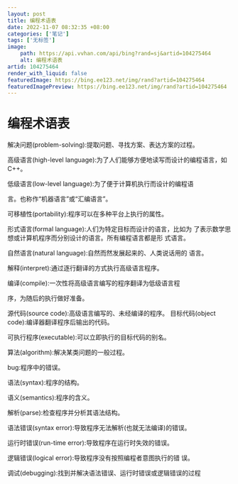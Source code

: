```yaml
---
layout: post
title: 编程术语表
date: 2022-11-07 08:32:35 +08:00
categories: ['笔记']
tags: ['无标签']
image:
    path: https://api.vvhan.com/api/bing?rand=sj&artid=104275464
    alt: 编程术语表
artid: 104275464
render_with_liquid: false
featuredImage: https://bing.ee123.net/img/rand?artid=104275464
featuredImagePreview: https://bing.ee123.net/img/rand?artid=104275464
---
```


# 编程术语表

解决问题(problem-solving):提取问题、寻找方案、表达方案的过程。
  
高级语言(high-level language):为了人们能够方便地读写而设计的编程语言，如C++。
  
低级语言(low-level language):为了便于计算机执行而设计的编程语
  
言。也称作“机器语言”或“汇编语言”。
  
可移植性(portability):程序可以在多种平台上执行的属性。
  
形式语言(formal language):人们为特定目标而设计的语言，比如为 了表示数学思想或计算机程序而分别设计的语言。所有编程语言都是形 式语言。
  
自然语言(natural language):自然而然发展起来的、人类说话用的 语言。
  
解释(interpret):通过逐行翻译的方式执行高级语言程序。
  
编译(compile):一次性将高级语言编写的程序翻译为低级语言程
  
序，为随后的执行做好准备。
  
源代码(source code):高级语言编写的、未经编译的程序。 目标代码(object code):编译器翻译程序后输出的代码。
  
可执行程序(executable):可以立即执行的目标代码的别名。
  
算法(algorithm):解决某类问题的一般过程。
  
bug:程序中的错误。
  
语法(syntax):程序的结构。
  
语义(semantics):程序的含义。
  
解析(parse):检查程序并分析其语法结构。
  
语法错误(syntax error):导致程序无法解析(也就无法编译)的错误。
  
运行时错误(run-time error):导致程序在运行时失效的错误。
  
逻辑错误(logical error):导致程序没有按照编程者意图执行的错 误。
  
调试(debugging):找到并解决语法错误、运行时错误或逻辑错误的过程